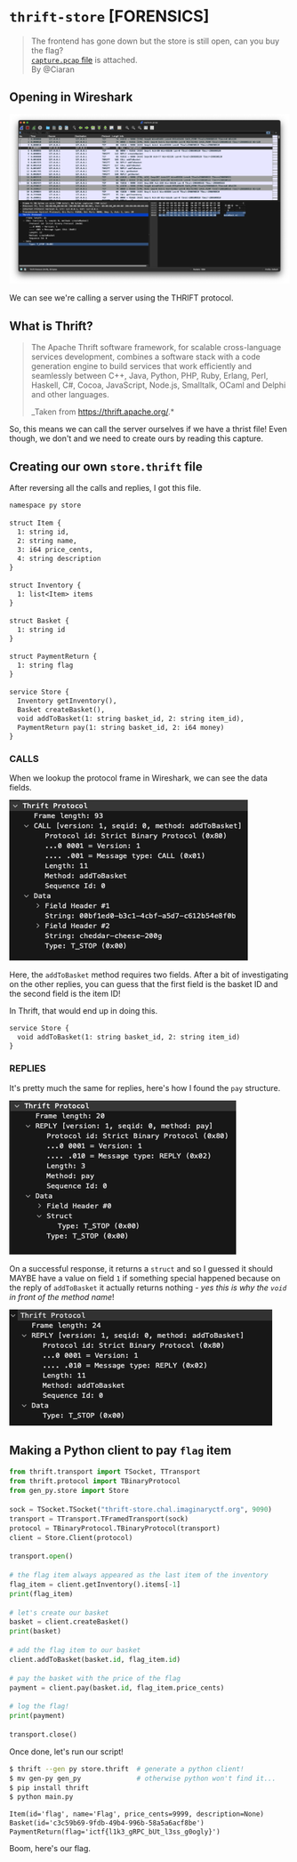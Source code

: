 # `thrift-store` [FORENSICS]

> The frontend has gone down but the store is still open, can you buy the flag? \
> [`capture.pcap` file](backup/imaginaryctf_thrift_store_capture.pcap) is attached. \
> By @Ciaran

## Opening in Wireshark

![alt text](images/imaginaryctf_thrift_wireshark.png)

We can see we're calling a server using the THRIFT protocol.

## What is Thrift?

> The Apache Thrift software framework, for scalable cross-language services development, combines a software stack with a code generation engine to build services that work efficiently and seamlessly between C++, Java, Python, PHP, Ruby, Erlang, Perl, Haskell, C#, Cocoa, JavaScript, Node.js, Smalltalk, OCaml and Delphi and other languages.
>
> \_Taken from <https://thrift.apache.org/>.\*

So, this means we can call the server ourselves if we have a thrist file!
Even though, we don't and we need to create ours by reading this capture.

## Creating our own `store.thrift` file

After reversing all the calls and replies, I got this file.

```thrift
namespace py store

struct Item {
  1: string id,
  2: string name,
  3: i64 price_cents,
  4: string description
}

struct Inventory {
  1: list<Item> items
}

struct Basket {
  1: string id
}

struct PaymentReturn {
  1: string flag
}

service Store {
  Inventory getInventory(),
  Basket createBasket(),
  void addToBasket(1: string basket_id, 2: string item_id),
  PaymentReturn pay(1: string basket_id, 2: i64 money)
}
```

### CALLS

When we lookup the protocol frame in Wireshark, we can see the data fields.

![alt text](images/imaginaryctf_thrift_addtobasket_call.png)

Here, the `addToBasket` method requires two fields.
After a bit of investigating on the other replies, you can guess that the
first field is the basket ID and the second field is the item ID!

In Thrift, that would end up in doing this.

```thrift
service Store {
  void addToBasket(1: string basket_id, 2: string item_id)
}
```

### REPLIES

It's pretty much the same for replies, here's how I found the `pay` structure.

![alt text](images/imaginaryctf_thrift_pay_reply.png)

On a successful response, it returns a `struct` and so I guessed it should
MAYBE have a value on field `1` if something special happened because
on the reply of `addToBasket` it actually returns nothing - _yes this is why the `void` in front of the method name_!

![alt text](images/imaginaryctf_thrift_addtobasket_reply.png)

## Making a Python client to pay `flag` item

```python
from thrift.transport import TSocket, TTransport
from thrift.protocol import TBinaryProtocol
from gen_py.store import Store

sock = TSocket.TSocket("thrift-store.chal.imaginaryctf.org", 9090)
transport = TTransport.TFramedTransport(sock)
protocol = TBinaryProtocol.TBinaryProtocol(transport)
client = Store.Client(protocol)

transport.open()

# the flag item always appeared as the last item of the inventory
flag_item = client.getInventory().items[-1]
print(flag_item)

# let's create our basket
basket = client.createBasket()
print(basket)

# add the flag item to our basket
client.addToBasket(basket.id, flag_item.id)

# pay the basket with the price of the flag
payment = client.pay(basket.id, flag_item.price_cents)

# log the flag!
print(payment)

transport.close()
```

Once done, let's run our script!

```bash
$ thrift --gen py store.thrift  # generate a python client!
$ mv gen-py gen_py              # otherwise python won't find it...
$ pip install thrift
$ python main.py
```

```
Item(id='flag', name='Flag', price_cents=9999, description=None)
Basket(id='c3c59b69-9fdb-49b4-996b-58a5a6acf8be')
PaymentReturn(flag='ictf{l1k3_gRPC_bUt_l3ss_g0ogly}')
```

Boom, here's our flag.
